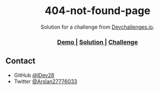 <h1 align="center">404-not-found-page</h1>

<div align="center">
   Solution for a challenge from  <a href="http://devchallenges.io" target="_blank">Devchallenges.io</a>.
</div>

<div align="center">
  <h3>
    <a href="https://ldev28.github.io/404-not-found-page/">
      Demo
    </a>
    <span> | </span>
    <a href="https://github.com/ldev28/404-not-found-page">
      Solution
    </a>
    <span> | </span>
    <a href="https://devchallenges.io/challenges/wBunSb7FPrIepJZAg0sY">
      Challenge
    </a>
  </h3>
</div>

<!-- TABLE OF CONTENTS -->

<!-- ## Table of Contents

- [Overview](#overview)
   - [Used stack technologies](#used-stack-technologies)
- [Features](#features)
- [Acknowledgements](#acknowledgements)
- [Contact](#contact) -->

<!-- OVERVIEW -->

<!-- ## Overview -->

<!-- ![](https://github.com/ldev28/404-not-found-page/blob/main/page.PNG) -->


<!-- Introduce your projects by taking a screenshot or a gif. Try to tell visitors a story about your project by answering:

- Where can I see your demo?
- What was your experience?
- What have you learned/improved?
- Your wisdom? :)
-->

<!-- ### Used stack technologies

- html
- css -->
<!-- - scss -->

<!-- ## Features

<!-- List the features of your application or follow the template. Don't share the figma file here :) -->

<!-- This application/site was created as a submission to a [DevChallenges](https://devchallenges.io/challenges) challenge. The [404-not-found-page](https://devchallenges.io/challenges/wBunSb7FPrIepJZAg0sY) was to build an application to complete the given user stories. --> 


<!-- ## Acknowledgements -->

<!-- This section should list any articles or add-ons/plugins that helps you to complete the project. This is optional but it will help you in the future. For exmpale

- [Steps to replicate a design with only HTML and CSS](https://devchallenges-blogs.web.app/how-to-replicate-design/) -->

## Contact

- GitHub [@lDev28](https://github.com/ldev28)
- Twitter [@Arslan27776033](https://twitter.com/Arslan27776033)
<!-- - VK [] -->
